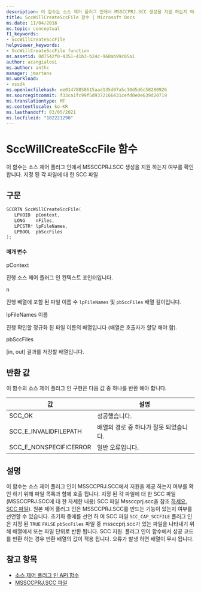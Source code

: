 ```yaml
---
description: 이 함수는 소스 제어 플러그 인에서 MSSCCPRJ.SCC 생성을 지원 하는지 여부를 확인 합니다. 지정 된 각 파일에 대 한 SCC 파일
title: SccWillCreateSccFile 함수 | Microsoft Docs
ms.date: 11/04/2016
ms.topic: conceptual
f1_keywords:
- SccWillCreateSccFile
helpviewer_keywords:
- SccWillCreateSccFile function
ms.assetid: 0d7542f0-4351-41b3-b24c-960ab99c05a1
author: acangialosi
ms.author: anthc
manager: jmartens
ms.workload:
- vssdk
ms.openlocfilehash: ee01478858615aad135d07a5c10d5d6c58280926
ms.sourcegitcommit: f33ca1fc99f5d9372166431cefd0e0e639d20719
ms.translationtype: MT
ms.contentlocale: ko-KR
ms.lasthandoff: 03/05/2021
ms.locfileid: "102221290"
---
```

# <a name="sccwillcreatesccfile-function"></a>SccWillCreateSccFile 함수
이 함수는 소스 제어 플러그 인에서 MSSCCPRJ.SCC 생성을 지원 하는지 여부를 확인 합니다. 지정 된 각 파일에 대 한 SCC 파일

## <a name="syntax"></a>구문

```cpp
SCCRTN SccWillCreateSccFile(
   LPVOID  pContext,
   LONG    nFiles,
   LPCSTR* lpFileNames,
   LPBOOL  pbSccFiles
);
```

#### <a name="parameters"></a>매개 변수
 pContext

진행 소스 제어 플러그 인 컨텍스트 포인터입니다.

 n

진행 배열에 포함 된 파일 이름 수 `lpFileNames` 및 `pbSccFiles` 배열 길이입니다.

 lpFileNames 이름

진행 확인할 정규화 된 파일 이름의 배열입니다 (배열은 호출자가 할당 해야 함).

 pbSccFiles

[in, out] 결과를 저장할 배열입니다.

## <a name="return-value"></a>반환 값
 이 함수의 소스 제어 플러그 인 구현은 다음 값 중 하나를 반환 해야 합니다.

|값|설명|
|-----------|-----------------|
|SCC_OK|성공했습니다.|
|SCC_E_INVALIDFILEPATH|배열의 경로 중 하나가 잘못 되었습니다.|
|SCC_E_NONSPECIFICERROR|일반 오류입니다.|

## <a name="remarks"></a>설명
 이 함수는 소스 제어 플러그 인이 MSSCCPRJ.SCC에서 지원을 제공 하는지 여부를 확인 하기 위해 파일 목록과 함께 호출 됩니다. 지정 된 각 파일에 대 한 SCC 파일 (MSSCCPRJ.SCC에 대 한 자세한 내용) SCC 파일 Mssccprj.scc을 참조 [하세요. SCC 파일](../extensibility/mssccprj-scc-file.md)). 원본 제어 플러그 인은 MSSCCPRJ.SCC를 만드는 기능이 있는지 여부를 선언할 수 있습니다. 초기화 중에를 선언 하 여 SCC 파일 `SCC_CAP_SCCFILE` 플러그 인은 지정 된 `TRUE` `FALSE` `pbSccFiles` 파일 중 mssccprj.scc가 있는 파일을 나타내기 위해 배열에서 또는 파일 단위로 반환 됩니다. SCC 지원. 플러그 인이 함수에서 성공 코드를 반환 하는 경우 반환 배열의 값이 적용 됩니다. 오류가 발생 하면 배열이 무시 됩니다.

## <a name="see-also"></a>참고 항목
- [소스 제어 플러그 인 API 함수](../extensibility/source-control-plug-in-api-functions.md)
- [MSSCCPRJ.SCC 파일](../extensibility/mssccprj-scc-file.md)
